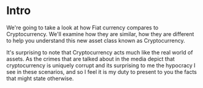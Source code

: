 
# Intro
We're going to take a look at how Fiat currency compares to Cryptocurrency.
We'll examine how they are similar, how they are different to help you understand this new asset class known as Cryptocurrency.

It's surprising to note that Cryptocurrency acts much like the real world of assets.
As the crimes that are talked about in the media depict that cryptocurrency is uniquely corrupt and its surprising to me the hypocracy I
see in these scenarios, and so I feel it is my duty to present to you the facts that might state otherwise.

